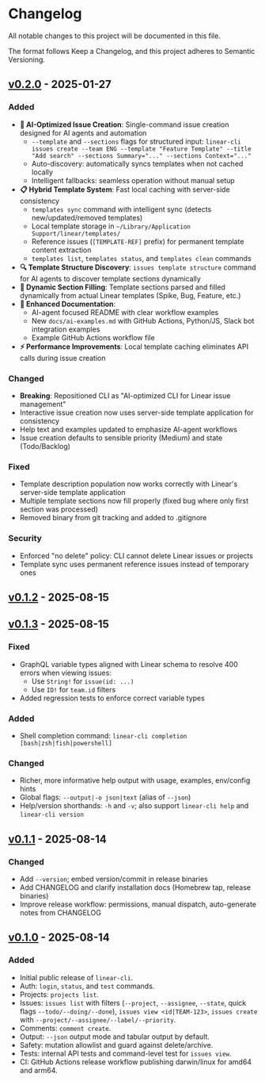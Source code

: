 # Changelog

All notable changes to this project will be documented in this file.

The format follows Keep a Changelog, and this project adheres to Semantic Versioning.

## [v0.2.0] - 2025-01-27
### Added
- **🤖 AI-Optimized Issue Creation**: Single-command issue creation designed for AI agents and automation
  - `--template` and `--sections` flags for structured input: `linear-cli issues create --team ENG --template "Feature Template" --title "Add search" --sections Summary="..." --sections Context="..."`
  - Auto-discovery: automatically syncs templates when not cached locally
  - Intelligent fallbacks: seamless operation without manual setup
- **📋 Hybrid Template System**: Fast local caching with server-side consistency
  - `templates sync` command with intelligent sync (detects new/updated/removed templates)
  - Local template storage in `~/Library/Application Support/linear/templates/`
  - Reference issues (`[TEMPLATE-REF]` prefix) for permanent template content extraction
  - `templates list`, `templates status`, and `templates clean` commands
- **🔍 Template Structure Discovery**: `issues template structure` command for AI agents to discover template sections dynamically
- **📝 Dynamic Section Filling**: Template sections parsed and filled dynamically from actual Linear templates (Spike, Bug, Feature, etc.)
- **🚀 Enhanced Documentation**: 
  - AI-agent focused README with clear workflow examples
  - New `docs/ai-examples.md` with GitHub Actions, Python/JS, Slack bot integration examples
  - Example GitHub Actions workflow file
- **⚡ Performance Improvements**: Local template caching eliminates API calls during issue creation

### Changed
- **Breaking**: Repositioned CLI as "AI-optimized CLI for Linear issue management"
- Interactive issue creation now uses server-side template application for consistency
- Help text and examples updated to emphasize AI-agent workflows
- Issue creation defaults to sensible priority (Medium) and state (Todo/Backlog)

### Fixed
- Template description population now works correctly with Linear's server-side template application
- Multiple template sections now fill properly (fixed bug where only first section was processed)
- Removed binary from git tracking and added to .gitignore

### Security
- Enforced "no delete" policy: CLI cannot delete Linear issues or projects
- Template sync uses permanent reference issues instead of temporary ones

## [v0.1.2] - 2025-08-15
## [v0.1.3] - 2025-08-15
### Fixed
- GraphQL variable types aligned with Linear schema to resolve 400 errors when viewing issues:
  - Use `String!` for `issue(id: ...)`
  - Use `ID!` for `team.id` filters
- Added regression tests to enforce correct variable types

### Added
- Shell completion command: `linear-cli completion [bash|zsh|fish|powershell]`

### Changed
- Richer, more informative help output with usage, examples, env/config hints
- Global flags: `--output|-o json|text` (alias of `--json`)
- Help/version shorthands: `-h` and `-v`; also support `linear-cli help` and `linear-cli version`

## [v0.1.1] - 2025-08-14
### Changed
- Add `--version`; embed version/commit in release binaries
- Add CHANGELOG and clarify installation docs (Homebrew tap, release binaries)
- Improve release workflow: permissions, manual dispatch, auto-generate notes from CHANGELOG

## [v0.1.0] - 2025-08-14
### Added
- Initial public release of `linear-cli`.
- Auth: `login`, `status`, and `test` commands.
- Projects: `projects list`.
- Issues: `issues list` with filters (`--project`, `--assignee`, `--state`, quick flags `--todo/--doing/--done`), `issues view <id|TEAM-123>`, `issues create` with `--project/--assignee/--label/--priority`.
- Comments: `comment create`.
- Output: `--json` output mode and tabular output by default.
- Safety: mutation allowlist and guard against delete/archive.
- Tests: internal API tests and command-level test for `issues view`.
- CI: GitHub Actions release workflow publishing darwin/linux for amd64 and arm64.

[Unreleased]: https://github.com/nikpietanze/linear-cli/compare/v0.2.0...HEAD
[v0.2.0]: https://github.com/nikpietanze/linear-cli/releases/tag/v0.2.0
[v0.1.3]: https://github.com/nikpietanze/linear-cli/releases/tag/v0.1.3
[v0.1.2]: https://github.com/nikpietanze/linear-cli/releases/tag/v0.1.2
[v0.1.1]: https://github.com/nikpietanze/linear-cli/releases/tag/v0.1.1
[v0.1.0]: https://github.com/nikpietanze/linear-cli/releases/tag/v0.1.0
